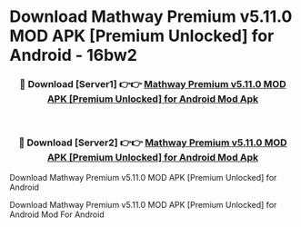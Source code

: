 # Download Mathway Premium v5.11.0 MOD APK [Premium Unlocked] for Android - 16bw2


<div align="center">
<h3>🔴 Download [Server1] 👉👉 <a href="https://apk-comot.site?title=Mathway_Premium_v5.11.0_MOD_APK_[Premium_Unlocked]_for_Android">Mathway Premium v5.11.0 MOD APK [Premium Unlocked] for Android Mod Apk</a></h3><br>
<h3>🔴 Download [Server2] 👉👉 <a href="https://apk-comot.site?title=Mathway_Premium_v5.11.0_MOD_APK_[Premium_Unlocked]_for_Android">Mathway Premium v5.11.0 MOD APK [Premium Unlocked] for Android Mod Apk</a></h3>
</div>



Download Mathway Premium v5.11.0 MOD APK [Premium Unlocked] for Android 

Download Mathway Premium v5.11.0 MOD APK [Premium Unlocked] for Android Mod For Android